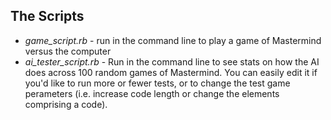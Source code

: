 ## The Scripts

- *game_script.rb* - run in the command line to play a game of Mastermind versus the computer
- *ai_tester_script.rb* - Run in the command line to see stats on how the AI does across 100 random games of Mastermind. You can easily edit it if you'd like to run more or fewer tests, or to change the test game perameters (i.e. increase code length or change the elements comprising a code).